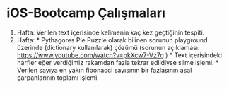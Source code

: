 # iOS-Bootcamp Çalışmaları

1. Hafta: Verilen text içerisinde kelimenin kaç kez geçtiğinin tespiti.
2. Hafta: * Pythagores Pie Puzzle olarak bilinen sorunun playground üzerinde (dictionary kullanılarak) çözümü
   (sorunun açıklaması: https://www.youtube.com/watch?v=pkXcw7-Vz7g )
          * Text içerisindeki harfler eğer verdiğimiz rakamdan fazla tekrar edildiyse silme işlemi.
          * Verilen sayıya en yakın fibonacci sayısının bir fazlasının asal çarpanlarının toplamı işlemi.
